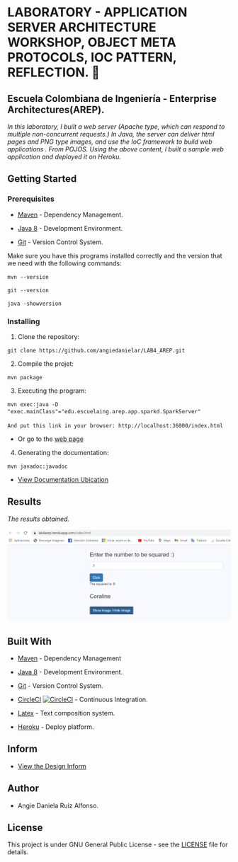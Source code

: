 # LABORATORY - APPLICATION SERVER ARCHITECTURE WORKSHOP, OBJECT META PROTOCOLS, IOC PATTERN, REFLECTION. 🚀

## Escuela Colombiana de Ingeniería - Enterprise Architectures(AREP).

_In this laboratory, I built a web server (Apache type, which can respond to multiple non-concurrent requests.) In Java, the server can deliver html pages and PNG type images, and use the IoC framework to build web applications . From POJOS. Using the above content, I built a sample web application and deployed it on Heroku._

## Getting Started

### Prerequisites

- [Maven](https://maven.apache.org/) - Dependency Management.

- [Java 8](https://www.oracle.com/co/java/technologies/javase/javase-jdk8-downloads.html) -  Development Environment.

- [Git](https://git-scm.com/) - Version Control System.


Make sure you have this programs installed correctly and the version that we need with the following commands:

```
mvn --version
```

```
git --version
```

```
java -showversion
```

### Installing

1. Clone the repository:

```
git clone https://github.com/angiedanielar/LAB4_AREP.git
```

2. Compile the projet:

```
mvn package
```

3. Executing the program:

```
mvn exec:java -D "exec.mainClass"="edu.escuelaing.arep.app.sparkd.SparkServer"

And put this link in your browser: http://localhost:36000/index.html
```

- Or go to the [web page]()

4. Generating the documentation:

```
mvn javadoc:javadoc
```

- [View Documentation Ubication](https://angiedanielar.github.io/LAB4_AREP/apidocs)

## Results

_The results obtained._


![Imagen 1](resources/images/resultados.png)

## Built With

- [Maven](https://maven.apache.org/) - Dependency Management

- [Java 8](https://www.oracle.com/co/java/technologies/javase/javase-jdk8-downloads.html) -  Development Environment.

- [Git](https://git-scm.com/) - Version Control System.

- [CircleCI](https://circleci.com/) [![CircleCI](https://circleci.com/gh/circleci/circleci-docs.svg?style=svg)](https://app.circleci.com/pipelines/github/angiedanielar/LAB4_AREP) - Continuous Integration.

- [Latex](overleaf.com) - Text composition system.

- [Heroku](https://www.heroku.com/platform) - Deploy platform.

## Inform

- [View the Design Inform](https://github.com/angiedanielar/LAB4_AREP/blob/master/Inform.pdf)

## Author

- Angie Daniela Ruiz Alfonso.

## License

This project is under GNU General Public License - see the [LICENSE](LICENSE) file for details.
